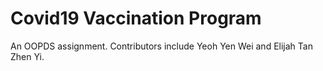 # Covid19 Vaccination Program
An OOPDS assignment.
Contributors include Yeoh Yen Wei and Elijah Tan Zhen Yi.
